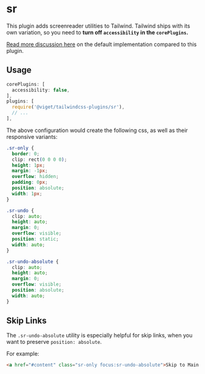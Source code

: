 # sr

This plugin adds screenreader utilities to Tailwind. Tailwind ships with its own variation, so you need to **turn off `accessibility` in the `corePlugins`.**

[Read more discussion here](https://github.com/tailwindcss/tailwindcss/pull/964) on the default implementation compared to this plugin.

## Usage

```js
corePlugins: [
  accessibility: false,
],
plugins: [
  require('@viget/tailwindcss-plugins/sr'),
  // ...
],
```

The above configuration would create the following css, as well as their responsive variants:

```css
.sr-only {
  border: 0;
  clip: rect(0 0 0 0);
  height: 1px;
  margin: -1px;
  overflow: hidden;
  padding: 0px;
  position: absolute;
  width: 1px;
}

.sr-undo {
  clip: auto;
  height: auto;
  margin: 0;
  overflow: visible;
  position: static;
  width: auto;
}

.sr-undo-absolute {
  clip: auto;
  height: auto;
  margin: 0;
  overflow: visible;
  position: absolute;
  width: auto;
}
```

## Skip Links

The `.sr-undo-absolute` utility is especially helpful for skip links, when you want to preserve `position: absolute`.

For example:

```html
<a href="#content" class="sr-only focus:sr-undo-absolute">Skip to Main Content</a>
```